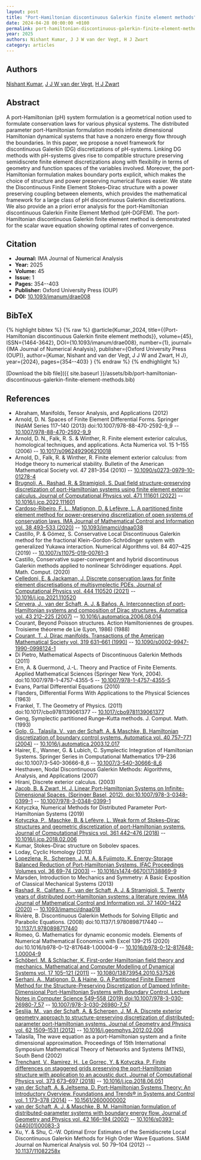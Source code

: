 ```yaml
---
layout: post
title: "Port-Hamiltonian discontinuous Galerkin finite element methods"
date: 2024-04-28 00:00:00 +0100
permalink: port-hamiltonian-discontinuous-galerkin-finite-element-methods
year: 2025
authors: Nishant Kumar, J J W van der Vegt, H J Zwart
category: articles
---
```

 
## Authors
[Nishant Kumar](authors/nishant-kumar), [J J W van der Vegt](authors/jaap-j-w-van-der-vegt), [H J Zwart](authors/hans-zwart)
 
## Abstract
A port-Hamiltonian (pH) system formulation is a geometrical notion used to formulate conservation laws for various physical systems. The distributed parameter port-Hamiltonian formulation models infinite dimensional Hamiltonian dynamical systems that have a nonzero energy flow through the boundaries. In this paper, we propose a novel framework for discontinuous Galerkin (DG) discretizations of pH-systems. Linking DG methods with pH-systems gives rise to compatible structure preserving semidiscrete finite element discretizations along with flexibility in terms of geometry and function spaces of the variables involved. Moreover, the port-Hamiltonian formulation makes boundary ports explicit, which makes the choice of structure and power preserving numerical fluxes easier. We state the Discontinuous Finite Element Stokes–Dirac structure with a power preserving coupling between elements, which provides the mathematical framework for a large class of pH discontinuous Galerkin discretizations. We also provide an a priori error analysis for the port-Hamiltonian discontinuous Galerkin Finite Element Method (pH-DGFEM). The port-Hamiltonian discontinuous Galerkin finite element method is demonstrated for the scalar wave equation showing optimal rates of convergence.
 
## Citation
- **Journal:** IMA Journal of Numerical Analysis
- **Year:** 2025
- **Volume:** 45
- **Issue:** 1
- **Pages:** 354--403
- **Publisher:** Oxford University Press (OUP)
- **DOI:** [10.1093/imanum/drae008](https://doi.org/10.1093/imanum/drae008)
 
## BibTeX
{% highlight bibtex %}
{% raw %}
@article{Kumar_2024,
  title={{Port-Hamiltonian discontinuous Galerkin finite element methods}},
  volume={45},
  ISSN={1464-3642},
  DOI={10.1093/imanum/drae008},
  number={1},
  journal={IMA Journal of Numerical Analysis},
  publisher={Oxford University Press (OUP)},
  author={Kumar, Nishant and van der Vegt, J J W and Zwart, H J},
  year={2024},
  pages={354--403}
}
{% endraw %}
{% endhighlight %}
 
[Download the bib file]({{ site.baseurl }}/assets/bib/port-hamiltonian-discontinuous-galerkin-finite-element-methods.bib)
 
## References
- Abraham, Manifolds, Tensor Analysis, and Applications (2012)
- Arnold, D. N. Spaces of Finite Element Differential Forms. Springer INdAM Series 117–140 (2013) doi:10.1007/978-88-470-2592-9_9 -- [10.1007/978-88-470-2592-9_9](https://doi.org/10.1007/978-88-470-2592-9_9)
- Arnold, D. N., Falk, R. S. & Winther, R. Finite element exterior calculus, homological techniques, and applications. Acta Numerica vol. 15 1–155 (2006) -- [10.1017/s0962492906210018](https://doi.org/10.1017/s0962492906210018)
- Arnold, D., Falk, R. & Winther, R. Finite element exterior calculus: from Hodge theory to numerical stability. Bulletin of the American Mathematical Society vol. 47 281–354 (2010) -- [10.1090/s0273-0979-10-01278-4](https://doi.org/10.1090/s0273-0979-10-01278-4)
- [Brugnoli, A., Rashad, R. & Stramigioli, S. Dual field structure-preserving discretization of port-Hamiltonian systems using finite element exterior calculus. Journal of Computational Physics vol. 471 111601 (2022)](dual-field-structure-preserving-discretization-of-port-hamiltonian-systems-using-finite-element-exterior-calculus) -- [10.1016/j.jcp.2022.111601](https://doi.org/10.1016/j.jcp.2022.111601)
- [Cardoso-Ribeiro, F. L., Matignon, D. & Lefèvre, L. A partitioned finite element method for power-preserving discretization of open systems of conservation laws. IMA Journal of Mathematical Control and Information vol. 38 493–533 (2020)](a-partitioned-finite-element-method-for-power-preserving-discretization-of-open-systems-of-conservation-laws) -- [10.1093/imamci/dnaa038](https://doi.org/10.1093/imamci/dnaa038)
- Castillo, P. & Gómez, S. Conservative Local Discontinuous Galerkin method for the fractional Klein-Gordon-Schrödinger system with generalized Yukawa interaction. Numerical Algorithms vol. 84 407–425 (2019) -- [10.1007/s11075-019-00761-3](https://doi.org/10.1007/s11075-019-00761-3)
- Castillo, Conservative super-convergent and hybrid discontinuous Galerkin methods applied to nonlinear Schrödinger equations. Appl. Math. Comput. (2020)
- [Celledoni, E. & Jackaman, J. Discrete conservation laws for finite element discretisations of multisymplectic PDEs. Journal of Computational Physics vol. 444 110520 (2021)](discrete-conservation-laws-for-finite-element-discretisations-of-multisymplectic-pdes) -- [10.1016/j.jcp.2021.110520](https://doi.org/10.1016/j.jcp.2021.110520)
- [Cervera, J., van der Schaft, A. J. & Baños, A. Interconnection of port-Hamiltonian systems and composition of Dirac structures. Automatica vol. 43 212–225 (2007)](interconnection-of-port-hamiltonian-systems-and-composition-of-dirac-structures) -- [10.1016/j.automatica.2006.08.014](https://doi.org/10.1016/j.automatica.2006.08.014)
- Courant, Beyond Poisson structures. Action Hamiltoniennes de groupes. Troisieme théoreme de Lie (Lyon, 1986) (1988)
- [Courant, T. J. Dirac manifolds. Transactions of the American Mathematical Society vol. 319 631–661 (1990)](dirac-manifolds) -- [10.1090/s0002-9947-1990-0998124-1](https://doi.org/10.1090/s0002-9947-1990-0998124-1)
- Di Pietro, Mathematical Aspects of Discontinuous Galerkin Methods (2011)
- Ern, A. & Guermond, J.-L. Theory and Practice of Finite Elements. Applied Mathematical Sciences (Springer New York, 2004). doi:10.1007/978-1-4757-4355-5 -- [10.1007/978-1-4757-4355-5](https://doi.org/10.1007/978-1-4757-4355-5)
- Evans, Partial Differential Equations (2010)
- Flanders, Differential Forms With Applications to the Physical Sciences (1963)
- Frankel, T. The Geometry of Physics. (2011) doi:10.1017/cbo9781139061377 -- [10.1017/cbo9781139061377](https://doi.org/10.1017/cbo9781139061377)
- Geng, Symplectic partitioned Runge–Kutta methods. J. Comput. Math. (1993)
- [Golo, G., Talasila, V., van der Schaft, A. & Maschke, B. Hamiltonian discretization of boundary control systems. Automatica vol. 40 757–771 (2004)](hamiltonian-discretization-of-boundary-control-systems) -- [10.1016/j.automatica.2003.12.017](https://doi.org/10.1016/j.automatica.2003.12.017)
- Hairer, E., Wanner, G. & Lubich, C. Symplectic Integration of Hamiltonian Systems. Springer Series in Computational Mathematics 179–236 doi:10.1007/3-540-30666-8_6 -- [10.1007/3-540-30666-8_6](https://doi.org/10.1007/3-540-30666-8_6)
- Hesthaven, Nodal Discontinuous Galerkin Methods: Algorithms, Analysis, and Applications (2007)
- Hirani, Discrete exterior calculus. (2003)
- [Jacob, B. & Zwart, H. J. Linear Port-Hamiltonian Systems on Infinite-Dimensional Spaces. (Springer Basel, 2012). doi:10.1007/978-3-0348-0399-1](linear-port-hamiltonian-systems-on-infinite-dimensional-spaces) -- [10.1007/978-3-0348-0399-1](https://doi.org/10.1007/978-3-0348-0399-1)
- Kotyczka, Numerical Methods for Distributed Parameter Port-Hamiltonian Systems (2019)
- [Kotyczka, P., Maschke, B. & Lefèvre, L. Weak form of Stokes–Dirac structures and geometric discretization of port-Hamiltonian systems. Journal of Computational Physics vol. 361 442–476 (2018)](weak-form-of-stokes-dirac-structures-and-geometric-discretization-of-port-hamiltonian-systems) -- [10.1016/j.jcp.2018.02.006](https://doi.org/10.1016/j.jcp.2018.02.006)
- Kumar, Stokes–Dirac structure on Sobolev spaces.
- Loday, Cyclic Homology (2013)
- [Lopezlena, R., Scherpen, J. M. A. & Fujimoto, K. Energy-Storage Balanced Reduction of Port-Hamiltonian Systems. IFAC Proceedings Volumes vol. 36 69–74 (2003)](energy-storage-balanced-reduction-of-port-hamiltonian-systems) -- [10.1016/s1474-6670(17)38869-9](https://doi.org/10.1016/s1474-6670(17)38869-9)
- Marsden, Introduction to Mechanics and Symmetry: A Basic Exposition of Classical Mechanical Systems (2013)
- [Rashad, R., Califano, F., van der Schaft, A. J. & Stramigioli, S. Twenty years of distributed port-Hamiltonian systems: a literature review. IMA Journal of Mathematical Control and Information vol. 37 1400–1422 (2020)](twenty-years-of-distributed-port-hamiltonian-systems-a-literature-review) -- [10.1093/imamci/dnaa018](https://doi.org/10.1093/imamci/dnaa018)
- Rivière, B. Discontinuous Galerkin Methods for Solving Elliptic and Parabolic Equations. (2008) doi:10.1137/1.9780898717440 -- [10.1137/1.9780898717440](https://doi.org/10.1137/1.9780898717440)
- Romeo, G. Mathematics for dynamic economic models. Elements of Numerical Mathematical Economics with Excel 139–215 (2020) doi:10.1016/b978-0-12-817648-1.00004-9 -- [10.1016/b978-0-12-817648-1.00004-9](https://doi.org/10.1016/b978-0-12-817648-1.00004-9)
- [Schöberl, M. & Schlacher, K. First-order Hamiltonian field theory and mechanics. Mathematical and Computer Modelling of Dynamical Systems vol. 17 105–121 (2011)](first-order-hamiltonian-field-theory-and-mechanics) -- [10.1080/13873954.2010.537526](https://doi.org/10.1080/13873954.2010.537526)
- [Serhani, A., Matignon, D. & Haine, G. A Partitioned Finite Element Method for the Structure-Preserving Discretization of Damped Infinite-Dimensional Port-Hamiltonian Systems with Boundary Control. Lecture Notes in Computer Science 549–558 (2019) doi:10.1007/978-3-030-26980-7_57](a-partitioned-finite-element-method-for-the-structure-preserving-discretization-of-damped-infinite-dimensional-port-hamiltonian-systems-with-boundary-control) -- [10.1007/978-3-030-26980-7_57](https://doi.org/10.1007/978-3-030-26980-7_57)
- [Seslija, M., van der Schaft, A. & Scherpen, J. M. A. Discrete exterior geometry approach to structure-preserving discretization of distributed-parameter port-Hamiltonian systems. Journal of Geometry and Physics vol. 62 1509–1531 (2012)](discrete-exterior-geometry-approach-to-structure-preserving-discretization-of-distributed-parameter-port-hamiltonian-systems) -- [10.1016/j.geomphys.2012.02.006](https://doi.org/10.1016/j.geomphys.2012.02.006)
- Talasila, The wave equation as a port-Hamiltonian system and a finite dimensional approximation. Proceedings of 15th International Symposium Mathematical Theory of Networks and Systems (MTNS), South Bend (2002)
- [Trenchant, V., Ramirez, H., Le Gorrec, Y. & Kotyczka, P. Finite differences on staggered grids preserving the port-Hamiltonian structure with application to an acoustic duct. Journal of Computational Physics vol. 373 673–697 (2018)](finite-differences-on-staggered-grids-preserving-the-port-hamiltonian-structure-with-application-to-an-acoustic-duct) -- [10.1016/j.jcp.2018.06.051](https://doi.org/10.1016/j.jcp.2018.06.051)
- [van der Schaft, A. & Jeltsema, D. Port-Hamiltonian Systems Theory: An Introductory Overview. Foundations and Trends® in Systems and Control vol. 1 173–378 (2014)](port-hamiltonian-systems-theory-an-introductory-overview) -- [10.1561/2600000002](https://doi.org/10.1561/2600000002)
- [van der Schaft, A. J. & Maschke, B. M. Hamiltonian formulation of distributed-parameter systems with boundary energy flow. Journal of Geometry and Physics vol. 42 166–194 (2002)](hamiltonian-formulation-of-distributed-parameter-systems-with-boundary-energy-flow) -- [10.1016/s0393-0440(01)00083-3](https://doi.org/10.1016/s0393-0440(01)00083-3)
- Xu, Y. & Shu, C.-W. Optimal Error Estimates of the Semidiscrete Local Discontinuous Galerkin Methods for High Order Wave Equations. SIAM Journal on Numerical Analysis vol. 50 79–104 (2012) -- [10.1137/11082258x](https://doi.org/10.1137/11082258x)

